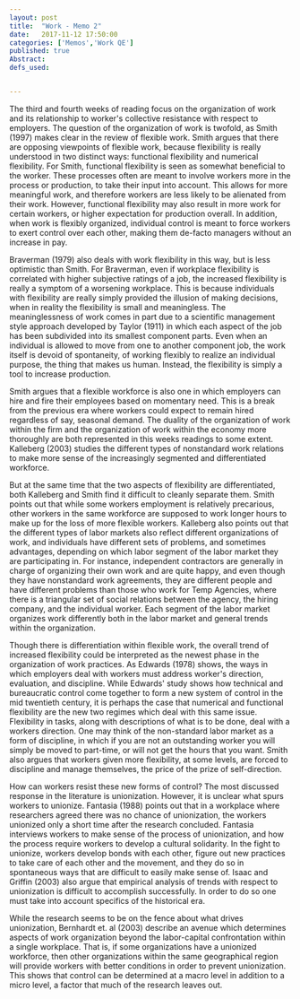 ```yaml
---
layout: post
title:  "Work - Memo 2"
date:   2017-11-12 17:50:00
categories: ['Memos','Work QE']
published: true
Abstract:
defs_used:


---
```


The third and fourth weeks of reading focus on the organization of work and its relationship to worker's collective resistance with respect to employers. The question of the organization of work is twofold, as Smith (1997) makes clear in the review of flexible work. Smith argues that there are opposing viewpoints of flexible work, because flexibility is really understood in two distinct ways: functional flexibility and numerical flexibility. For Smith, functional flexibility is seen as somewhat beneficial to the worker. These processes often are meant to involve workers more in the process or production, to take their input into account. This allows for more meaningful work, and therefore workers are less likely to be alienated from their work. However, functional flexibility may also result in more work for certain workers, or higher expectation for production overall. In addition, when work is flexibly organized, individual control is meant to force workers to exert control over each other, making them de-facto managers without an increase in pay.

Braverman (1979) also deals with work flexibility in this way, but is less optimistic than Smith. For Braverman, even if workplace flexibility is correlated with higher subjective ratings of a job, the increased flexibility is really a symptom of a worsening workplace. This is because individuals with flexibility are really simply provided the illusion of making decisions, when in reality the flexibility is small and meaningless. The meaninglessness of work comes in part due to a scientific management style approach developed by Taylor (1911) in which each aspect of the job has been subdivided into its smallest component parts. Even when an individual is allowed to move from one to another component job, the work itself is devoid of spontaneity, of working flexibly to realize an individual purpose, the thing that makes us human. Instead, the flexibility is simply a tool to increase production.

Smith argues that a flexible workforce is also one in which employers can hire and fire their employees based on momentary need. This is a break from the previous era where workers could expect to remain hired regardless of say, seasonal demand. The duality of the organization of work within the firm and the organization of work within the economy more thoroughly are both represented in this weeks readings to some extent. Kalleberg (2003) studies the different types of nonstandard work relations to make more sense of the increasingly segmented and differentiated workforce.

But at the same time that the two aspects of flexibility are differentiated, both Kalleberg and Smith find it difficult to cleanly separate them. Smith points out that while some workers employment is relatively precarious, other workers in the same workforce are supposed to work longer hours to make up for the loss of more flexible workers. Kalleberg also points out that the different types of labor markets also reflect different organizations of work, and individuals have different sets of problems, and sometimes advantages, depending on which labor segment of the labor market they are participating in. For instance, independent contractors are generally in charge of organizing their own work and are quite happy, and even though they have nonstandard work agreements, they are different people and have different problems than those who work for Temp Agencies, where there is a triangular set of social relations between the agency, the hiring company, and the individual worker. Each segment of the labor market organizes work differently both in the labor market and general trends within the organization.

Though there is differentiation within flexible work, the overall trend of increased flexibility could be interpreted as the newest phase in the organization of work practices. As Edwards (1978) shows, the ways in which employers deal with workers must address worker's direction, evaluation, and discipline. While Edwards' study shows how technical and bureaucratic control come together to form a new system of control in the mid twentieth century, it is perhaps the case that numerical and functional flexibility are the new two regimes which deal with this same issue. Flexibility in tasks, along with descriptions of what is to be done, deal with a workers direction. One may think of the non-standard labor market as a form of discipline, in which if you are not an outstanding worker you will simply be moved to part-time, or will not get the hours that you want. Smith also argues that workers given more flexibility, at some levels, are forced to discipline and manage themselves, the price of the prize of self-direction.

How can workers resist these new forms of control? The most discussed response in the literature is unionization. However, it is unclear what spurs workers to unionize. Fantasia (1988) points out that in a workplace where researchers agreed there was no chance of unionization, the workers unionized only a short time after the research concluded. Fantasia interviews workers to make sense of the process of unionization, and how the process require workers to develop a cultural solidarity. In the fight to unionize, workers develop bonds with each other, figure out new practices to take care of each other and the movement, and they do so in spontaneous ways that are difficult to easily make sense of. Isaac and Griffin (2003) also argue that empirical analysis of trends with respect to unionization is difficult to accomplish successfully. In order to do so one must take into account specifics of the historical era.

While the research seems to be on the fence about what drives unionization, Bernhardt et. al (2003) describe an avenue which determines aspects of work organization beyond the labor-capital confrontation within a single workplace. That is, if some organizations have a unionized workforce, then other organizations within the same geographical region will provide workers with better conditions in order to prevent unionization. This shows that control can be determined at a macro level in addition to a micro level, a factor that much of the research leaves out.
